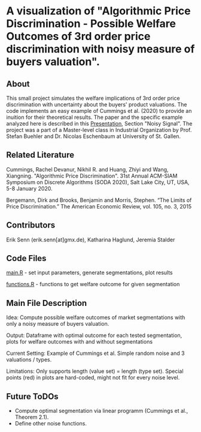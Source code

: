 # A visualization of "Algorithmic Price Discrimination - Possible Welfare Outcomes of 3rd order price discrimination with noisy measure of buyers valuation".
## About
This small project simulates the welfare implications of 3rd order price discrimination with uncertainty about the buyers' product valuations.
The code implements an easy example of Cummings et al. (2020) to provide an inuition for their theoretical results.
The paper and the specific example analyzed here is described in this [Presentation](haglund_senn_stalder__cummings_et_al.pdf), Section "Noisy Signal".
The project was a part of a Master-level class in Industrial Organization by Prof. Stefan Buehler and Dr. Nicolas Eschenbaum at University of St. Gallen.

## Related Literature
Cummings, Rachel Devanur, Nikhil R. and Huang, Zhiyi and  Wang, Xiangning. "Algorithmic Price Discrimination". 31st Annual ACM-SIAM Symposium on Discrete Algorithms (SODA 2020), Salt Lake City, UT, USA, 5-8 January 2020.

Bergemann, Dirk and Brooks, Benjamin and Morris, Stephen. “The Limits of Price Discrimination.” The American Economic Review, vol. 105, no. 3, 2015
 
 
## Contributors
Erik Senn (erik.senn[at]gmx.de), Katharina Haglund, Jeremia Stalder

## Code Files
[main.R](main.R) - set input parameters, generate segmentations, plot results

[functions.R](functions.R) - functions to get welfare outcome for given segmentation

## Main File Description

Idea: Compute possible welfare outcomes of market segmentations with only a noisy measure of buyers valuation.
  
Output: Dataframe with optimal outcome for each tested segmentation, plots for welfare outcomes with and without segmentations
  
Current Setting: Example of Cummings et al. Simple random noise and 3 valuations / types.
  
Limitations: Only supports length (value set) = length (type set). Special points (red) in plots are hard-coded, might not fit for every noise level.
  
## Future ToDOs
- Compute optimal segmentation via linear programm (Cummings et al., Theorem 2.1).	
- Define other noise functions.


